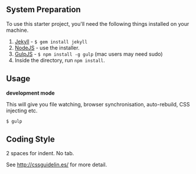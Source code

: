 ## System Preparation

To use this starter project, you'll need the following things installed on your machine.

1. [Jekyll](http://jekyllrb.com/) - `$ gem install jekyll`
2. [NodeJS](http://nodejs.org) - use the installer.
3. [GulpJS](https://github.com/gulpjs/gulp) - `$ npm install -g gulp` (mac users may need sudo)
4. Inside the directory, run `npm install`.

## Usage

**development mode**

This will give you file watching, browser synchronisation, auto-rebuild, CSS injecting etc.

```shell
$ gulp
```

## Coding Style

2 spaces for indent. No tab.

See http://cssguidelin.es/ for more detail.

